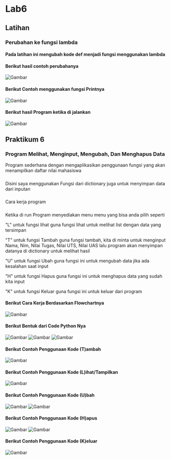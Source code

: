 # Lab6
## Latihan
### Perubahan ke fungsi lambda
#### Pada latihan ini mengubah kode def menjadi fungsi menggunakan lambda
#### Berikut hasil contoh perubahanya                                                                    
![Gambar](Foto/ss1.png)
#### Berikut Contoh menggunakan fungsi Printnya                                                                          
![Gambar](Foto/ss2.png)
#### Berikut hasil Program ketika di jalankan                                                                                    
![Gambar](Foto/ss3.png)
## Praktikum 6
### Program Melihat, Menginput, Mengubah, Dan Menghapus Data
Program sederhana dengan mengaplikasikan penggunaan fungsi yang akan menampilkan daftar nilai mahasiswa
#####
Disini saya menggunakan Fungsi dari dictionary juga untuk menyimpan data dari inputan
#####
Cara kerja program
#####
Ketika di run Program menyediakan menu menu yang bisa anda pilih seperti

"L" untuk fungsi lihat
guna fungsi lihat untuk melihat list dengan data yang tersimpan

"T" untuk fungsi Tambah
guna fungsi tambah, kita di minta untuk menginput Nama, Nim, Nilai Tugas, Nilai UTS, Nilai UAS lalu program akan menyimpan datanya di dictionary untuk melihat hasil

"U" untuk fungsi Ubah
guna fungsi ini untuk mengubah data jika ada kesalahan saat input

"H" untuk fungsi Hapus
guna fungsi ini untuk menghapus data yang sudah kita input

"K" untuk fungsi Keluar
guna fungsi ini untuk keluar dari program
#### Berikut Cara Kerja Berdasarkan Flowchartnya
![Gambar](Foto/Flowchart.png)
#### Berikut Bentuk dari Code Python Nya
![Gambar](Foto/ss4.png)
![Gambar](Foto/ss5.png)
![Gambar](Foto/ss6.png)
#### Berikut Contoh Penggunaan Kode (T)ambah
![Gambar](Foto/ss7.png)
#### Berikut Contoh Penggunaan Kode (L)ihat/Tampilkan
![Gambar](Foto/ss8.png)
#### Berikut Contoh Penggunaan Kode (U)bah
![Gambar](Foto/ss9.png)
![Gambar](Foto/ss9h.png)
#### Berikut Contoh Penggunaan Kode (H)apus
![Gambar](Foto/ss10.png)
![Gambar](Foto/ss10h.png)
#### Berikut Contoh Penggunaan Kode (K)eluar
![Gambar](Foto/ss11.png)

